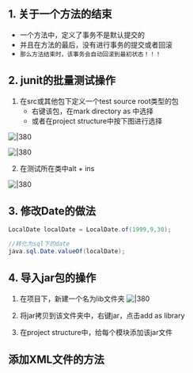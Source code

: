 
## 1. 关于一个方法的结束

- 一个方法中，定义了事务不是默认提交的
- 并且在方法的最后，没有进行事务的提交或者回滚
- `那么方法结束时，该事务会自动回滚到最初状态！！！`

## 2. junit的批量测试操作

1. 在src或其他包下定义一个test source root类型的包
	- 右键该包，在mark directory as 中选择
	- 或者在project structure中按下图进行选择

![|380](https://my-obsidian-image.oss-cn-guangzhou.aliyuncs.com/2024/04/2a24e492eac744b8013c61fe6bc1b7b5.png)



![|380](https://my-obsidian-image.oss-cn-guangzhou.aliyuncs.com/2024/04/6f40c8eceac79fb3e83a12b155fdb25f.png)



2. 在测试所在类中alt + ins 

![|380](https://my-obsidian-image.oss-cn-guangzhou.aliyuncs.com/2024/04/45dfa5bd56d58cac2ebf1d9b5105220f.png)



## 3. 修改Date的做法

```java
LocalDate localDate = LocalDate.of(1999,9,30);

//转化为sql下的date
java.sql.Date.valueOf(localDate);
```

## 4. 导入jar包的操作

1. 在项目下，新建一个名为lib文件夹
![|380](https://my-obsidian-image.oss-cn-guangzhou.aliyuncs.com/2024/04/f66cf4204fe3db35e9245b09b2e94c5c.png)


1. 将jar拷贝到该文件夹中，右键jar，点击add as library

1. 在project structure中，给每个模块添加该jar文件

## 添加XML文件的方法

